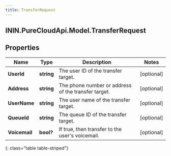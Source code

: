 ```yaml
---
title: TransferRequest
---
```

## ININ.PureCloudApi.Model.TransferRequest

## Properties

|Name | Type | Description | Notes|
|------------ | ------------- | ------------- | -------------|
| **UserId** | **string** | The user ID of the transfer target. | [optional] |
| **Address** | **string** | The phone number or address of the transfer target. | [optional] |
| **UserName** | **string** | The user name of the transfer target. | [optional] |
| **QueueId** | **string** | The queue ID of the transfer target. | [optional] |
| **Voicemail** | **bool?** | If true, then transfer to the user&#39;s voicemail. | [optional] |
{: class="table table-striped"}


